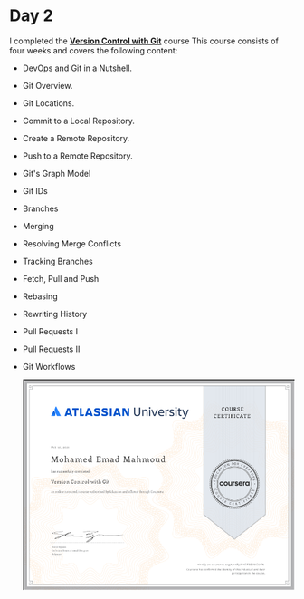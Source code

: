 # Day 2

I completed the [**Version Control with Git**](https://www.coursera.org/learn/version-control-with-git/home/welcome) course
  This course consists of four weeks and covers the following content:
  * DevOps and Git in a Nutshell.
  * Git Overview.
  * Git Locations.
  * Commit to a Local Repository.
  * Create a Remote Repository.
  * Push to a Remote Repository.
  * Git's Graph Model
  * Git IDs
  * Branches
  * Merging
  * Resolving Merge Conflicts
  * Tracking Branches
  * Fetch, Pull and Push
  * Rebasing
  * Rewriting History
  * Pull Requests I
  * Pull Requests II
  * Git Workflows
    
    
    ![certificate](/images/certf.png)
    
    
